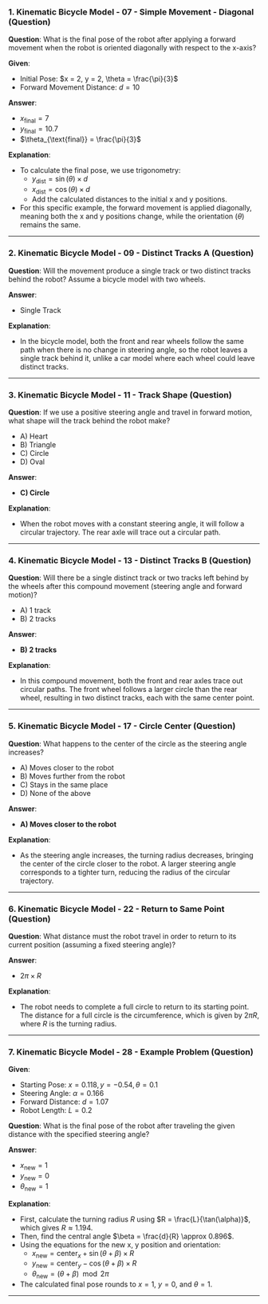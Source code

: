 ### **1. Kinematic Bicycle Model - 07 - Simple Movement - Diagonal (Question)**

**Question**: What is the final pose of the robot after applying a forward movement when the robot is oriented diagonally with respect to the x-axis?

**Given**:
- Initial Pose: $x = 2, y = 2, \theta = \frac{\pi}{3}$
- Forward Movement Distance: $d = 10$

**Answer**: 
- $x_{\text{final}} = 7$
- $y_{\text{final}} = 10.7$
- $\theta_{\text{final}} = \frac{\pi}{3}$

**Explanation**: 
- To calculate the final pose, we use trigonometry:
  - $y_{\text{dist}} = \sin(\theta) \times d$
  - $x_{\text{dist}} = \cos(\theta) \times d$
  - Add the calculated distances to the initial x and y positions.
- For this specific example, the forward movement is applied diagonally, meaning both the x and y positions change, while the orientation ($\theta$) remains the same.

---

### **2. Kinematic Bicycle Model - 09 - Distinct Tracks A (Question)**

**Question**: Will the movement produce a single track or two distinct tracks behind the robot? Assume a bicycle model with two wheels.

**Answer**: 
- Single Track

**Explanation**:
- In the bicycle model, both the front and rear wheels follow the same path when there is no change in steering angle, so the robot leaves a single track behind it, unlike a car model where each wheel could leave distinct tracks.

---

### **3. Kinematic Bicycle Model - 11 - Track Shape (Question)**

**Question**: If we use a positive steering angle and travel in forward motion, what shape will the track behind the robot make?
- A) Heart
- B) Triangle
- C) Circle
- D) Oval

**Answer**: 
- **C) Circle**

**Explanation**: 
- When the robot moves with a constant steering angle, it will follow a circular trajectory. The rear axle will trace out a circular path.

---

### **4. Kinematic Bicycle Model - 13 - Distinct Tracks B (Question)**

**Question**: Will there be a single distinct track or two tracks left behind by the wheels after this compound movement (steering angle and forward motion)?
- A) 1 track
- B) 2 tracks

**Answer**: 
- **B) 2 tracks**

**Explanation**: 
- In this compound movement, both the front and rear axles trace out circular paths. The front wheel follows a larger circle than the rear wheel, resulting in two distinct tracks, each with the same center point.

---

### **5. Kinematic Bicycle Model - 17 - Circle Center (Question)**

**Question**: What happens to the center of the circle as the steering angle increases?
- A) Moves closer to the robot
- B) Moves further from the robot
- C) Stays in the same place
- D) None of the above

**Answer**: 
- **A) Moves closer to the robot**

**Explanation**: 
- As the steering angle increases, the turning radius decreases, bringing the center of the circle closer to the robot. A larger steering angle corresponds to a tighter turn, reducing the radius of the circular trajectory.

---

### **6. Kinematic Bicycle Model - 22 - Return to Same Point (Question)**

**Question**: What distance must the robot travel in order to return to its current position (assuming a fixed steering angle)?
 
**Answer**: 
- $2\pi \times R$

**Explanation**: 
- The robot needs to complete a full circle to return to its starting point. The distance for a full circle is the circumference, which is given by $2\pi R$, where $R$ is the turning radius.

---

### **7. Kinematic Bicycle Model - 28 - Example Problem (Question)**

**Given**:
- Starting Pose: $x = 0.118, y = -0.54, \theta = 0.1$
- Steering Angle: $\alpha = 0.166$
- Forward Distance: $d = 1.07$
- Robot Length: $L = 0.2$

**Question**: What is the final pose of the robot after traveling the given distance with the specified steering angle?

**Answer**: 
- $x_{\text{new}} = 1$
- $y_{\text{new}} = 0$
- $\theta_{\text{new}} = 1$

**Explanation**:
- First, calculate the turning radius $R$ using $R = \frac{L}{\tan(\alpha)}$, which gives $R \approx 1.194$.
- Then, find the central angle $\beta = \frac{d}{R} \approx 0.896$.
- Using the equations for the new x, y position and orientation:
  - $x_{\text{new}} = \text{center}_x + \sin(\theta + \beta) \times R$
  - $y_{\text{new}} = \text{center}_y - \cos(\theta + \beta) \times R$
  - $\theta_{\text{new}} = (\theta + \beta) \mod 2\pi$
- The calculated final pose rounds to $x = 1$, $y = 0$, and $\theta = 1$.

---
